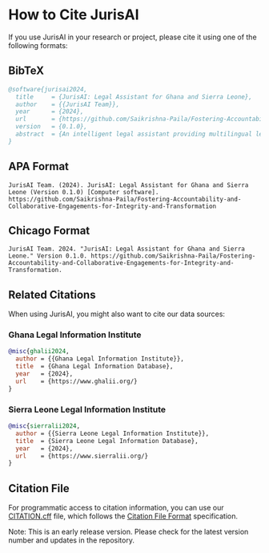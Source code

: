 # How to Cite JurisAI

If you use JurisAI in your research or project, please cite it using one of the following formats:

## BibTeX

```bibtex
@software{jurisai2024,
  title     = {JurisAI: Legal Assistant for Ghana and Sierra Leone},
  author    = {{JurisAI Team}},
  year      = {2024},
  url       = {https://github.com/Saikrishna-Paila/Fostering-Accountability-and-Collaborative-Engagements-for-Integrity-and-Transformation},
  version   = {0.1.0},
  abstract  = {An intelligent legal assistant providing multilingual legal guidance for Ghana and Sierra Leone, featuring AI-powered document analysis and translations in English, Akan, and Krio.}
}
```

## APA Format

```
JurisAI Team. (2024). JurisAI: Legal Assistant for Ghana and Sierra Leone (Version 0.1.0) [Computer software]. https://github.com/Saikrishna-Paila/Fostering-Accountability-and-Collaborative-Engagements-for-Integrity-and-Transformation
```

## Chicago Format

```
JurisAI Team. 2024. "JurisAI: Legal Assistant for Ghana and Sierra Leone." Version 0.1.0. https://github.com/Saikrishna-Paila/Fostering-Accountability-and-Collaborative-Engagements-for-Integrity-and-Transformation.
```

## Related Citations

When using JurisAI, you might also want to cite our data sources:

### Ghana Legal Information Institute
```bibtex
@misc{ghalii2024,
  author = {{Ghana Legal Information Institute}},
  title  = {Ghana Legal Information Database},
  year   = {2024},
  url    = {https://www.ghalii.org/}
}
```

### Sierra Leone Legal Information Institute
```bibtex
@misc{sierralii2024,
  author = {{Sierra Leone Legal Information Institute}},
  title  = {Sierra Leone Legal Information Database},
  year   = {2024},
  url    = {https://www.sierralii.org/}
}
```

## Citation File

For programmatic access to citation information, you can use our [CITATION.cff](../CITATION.cff) file, which follows the [Citation File Format](https://citation-file-format.github.io/) specification.

Note: This is an early release version. Please check for the latest version number and updates in the repository. 